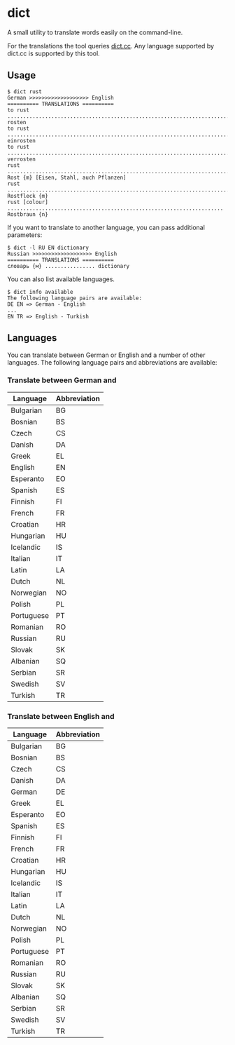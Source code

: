 # dict
A small utility to translate words easily on the command-line.

For the translations the tool queries [dict.cc](https://www.dict.cc).
Any language supported by dict.cc is supported by this tool.

## Usage

```
$ dict rust
German >>>>>>>>>>>>>>>>>>> English
========== TRANSLATIONS ==========
to rust ........................................................................... rosten
to rust ........................................................................... einrosten
to rust ........................................................................... verrosten
rust .............................................................................. Rost {m} [Eisen, Stahl, auch Pflanzen]
rust .............................................................................. Rostfleck {m}
rust [colour] ..................................................................... Rostbraun {n}
```

If you want to translate to another language, you can pass additional parameters:

```
$ dict -l RU EN dictionary
Russian >>>>>>>>>>>>>>>>>>> English
========== TRANSLATIONS ==========
словарь {м} ................ dictionary
```

You can also list available languages.

```
$ dict info available
The following language pairs are available:
DE EN => German - English
...
EN TR => English - Turkish
```

## Languages

You can translate between German or English and a number of other languages.
The following language pairs and abbreviations are available:

### Translate between German and

| Language | Abbreviation  |
|-----------|--------------|
|Bulgarian     | BG |
|Bosnian       | BS |
|Czech         | CS |
|Danish        | DA |
|Greek         | EL |
|English       | EN |
|Esperanto     | EO |
|Spanish       | ES |
|Finnish       | FI |
|French        | FR |
|Croatian      | HR |
|Hungarian     | HU |
|Icelandic     | IS |
|Italian       | IT |
|Latin         | LA |
|Dutch         | NL |
|Norwegian     | NO |
|Polish        | PL |
|Portuguese    | PT |
|Romanian      | RO |
|Russian       | RU |
|Slovak        | SK |
|Albanian      | SQ |
|Serbian       | SR |
|Swedish       | SV |
|Turkish       | TR |

### Translate between English and

| Language | Abbreviation  |
|-----------|--------------|
|Bulgarian  | BG |
|Bosnian    | BS |
|Czech      | CS |
|Danish     | DA |
|German     | DE |
|Greek      | EL |
|Esperanto  | EO |
|Spanish    | ES |
|Finnish    | FI |
|French     | FR |
|Croatian   | HR |
|Hungarian  | HU |
|Icelandic  | IS |
|Italian    | IT |
|Latin      | LA |
|Dutch      | NL |
|Norwegian  | NO |
|Polish     | PL |
|Portuguese | PT |
|Romanian   | RO |
|Russian    | RU |
|Slovak     | SK |
|Albanian   | SQ |
|Serbian    | SR |
|Swedish    | SV |
|Turkish    | TR |
